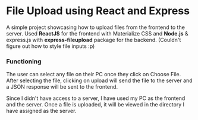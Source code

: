 # File Upload using React and Express

A simple project showcasing how to upload files from the frontend to the server. Used **ReactJS** for the frontend with Materialize CSS and **Node.js** & express.js with **express-fileupload** package for the backend.
(Couldn't figure out how to style file inputs :p)

### Functioning

The user can select any file on their PC once they click on Choose File. After selecting the file, clicking on upload will send the file to the server and a JSON response will be sent to the frontend. 

Since I didn't have access to a server, I have used my PC as the frontend and the server. Once a file is uploaded, it will be viewed in the directory I have assigned as the server. 




